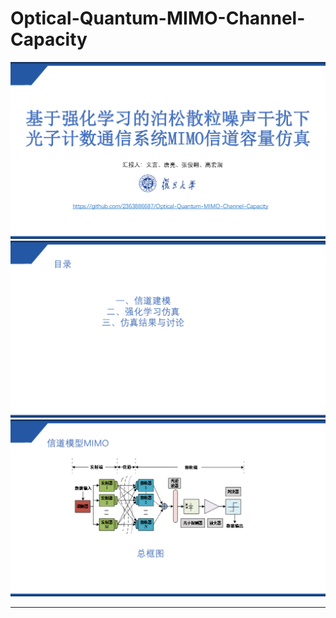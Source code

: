# Optical-Quantum-MIMO-Channel-Capacity
<img src="assets/信息论荣誉课PPT_页面_01.png" width="800"/>
<img src="assets/信息论荣誉课PPT_页面_02.png" width="800"/>

<img src="assets/信息论荣誉课PPT_页面_03.png" width="800"/>

---
